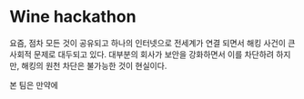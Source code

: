# Wine hackathon

요즘, 점차 모든 것이 공유되고 하나의 인터넷으로 전세계가 연결 되면서 해킹 사건이 큰 사회적 문제로 대두되고 있다. 대부분의 회사가 보안을 강화하면서 이를 차단하려 하지만, 해킹의 원천 차단은 불가능한 것이 현실이다.

본 팀은 만약에 